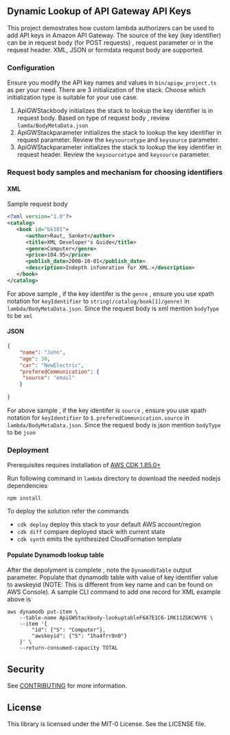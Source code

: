 ## Dynamic Lookup of API Gateway API Keys

This project demostrates how custom lambda authorizers can be used to add API keys in Amazon API Gateway. The source of the key (key identifier) can be in request body (for POST requests) , request parameter or in the request header. XML, JSON or formdata request body are supported.

### Configuration

Ensure you modify the API key names and values in `bin/apigw_project.ts` as per your need.
There are 3 initialization of the stack. Choose which initialization type is suitable for your use case.

1. ApiGWStackbody initializes the stack to lookup the key identifier is in request body. Based on type of request body , review `lamda/BodyMetaData.json`
2. ApiGWStackparameter initializes the stack to lookup the key identifier in request parameter. Review the  `keysourcetype` and `keysource` parameter.
3. ApiGWStackparameter initializes the stack to lookup the key identifier in request header. Review the  `keysourcetype` and `keysource` parameter.

### Request body samples and mechanism for choosing identifiers

#### XML

Sample request body

```xml
<?xml version="1.0"?>
<catalog>
   <book id="bk101">
      <author>Raut, Sanket</author>
      <title>XML Developer's Guide</title>
      <genre>Computer</genre>
      <price>104.95</price>
      <publish_date>2000-10-01</publish_date>
      <description>Indepth infomration for XML.</description>
   </book>
</catalog>
```

For above sample , if the key identifer is the `genre` , ensure  you use xpath notation for `keyIdentifier` to `string(/catalog/book[1]/genre)` in `lambda/BodyMetaData.json`. Since the request body is xml mention `bodyType` to be `xml`

#### JSON

```json
{
    "name": "John",
    "age": 30,
    "car": "NewElectric",
    "preferedCommunication": {
     "source": "email"
    }
    
}
```

For above sample , if the key identifer is  `source` , ensure  you use xpath notation for `keyIdentifier` to `$.preferedCommunication.source` in `lambda/BodyMetaData.json`. Since the request body is json mention `bodyType` to be `json` 

### Deployment

Prerequisites requires installation of  [AWS CDK 1.85.0+](https://docs.aws.amazon.com/cdk/latest/guide/cli.html)

Run following command in `lambda` directory to download the needed nodejs dependencies

```node
npm install
```

To deploy the solution refer the commands

* `cdk deploy`     deploy this stack to your default AWS account/region
* `cdk diff`       compare deployed stack with current state
* `cdk synth`      emits the synthesized CloudFormation template

#### Populate Dynamodb lookup table

After the depolyment is complete , note the `DynamodbTable` output parameter. Populate that dynamodb table with value of key identifier value to awskeyid (NOTE:  This is different from key name and can be found on AWS Console). A sample CLI command to add one record for XML example above is

```
aws dynamodb put-item \
    --table-name ApiGWStackbody-lookuptableF6A7E1C6-1RK11ZGKCWVYE \
    --item '{
  		"id": {"S": "Computer"},
  		"awskeyid": {"S": "1ha4frr8n0"}
	}' \
    --return-consumed-capacity TOTAL
```


## Security

See [CONTRIBUTING](CONTRIBUTING.md#security-issue-notifications) for more information.

## License

This library is licensed under the MIT-0 License. See the LICENSE file.